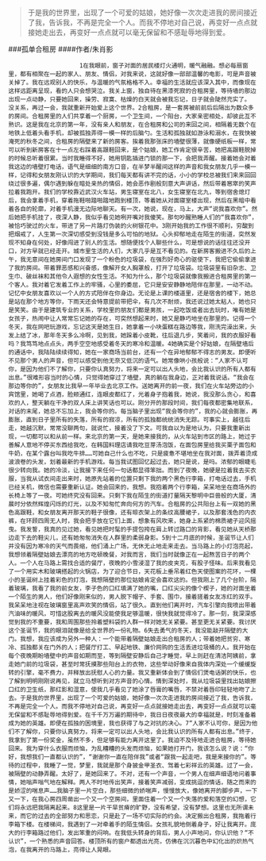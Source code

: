> 于是我的世界里，出现了一个可爱的姑娘，她好像一次次走进我的房间接近了我，告诉我，不再是完全一个人。而我不停地对自己说，再变好一点点就接她走出去，再变好一点点就可以毫无保留和不感耻辱地得到爱。

###孤单合租房
####作者/朱肖影

						1在我眼前，窗子对面的居民楼灯火通明，暖气融融。想必每扇窗里，都有相聚在一起的家人、朋友、情侣，对我来说，这就好像一部部温馨的电影，可是声音被关掉了。我在远观别人的快乐，与温暖的气氛格格不入。幸福的生活就应该深入其中，而像现在这样远距离呈现，看的人只会想哭泣。我关上窗，独自待在黑漆死寂的合租房里，等待墙的那边出现一点动静，只要她回来，操劳、寂寞、枯燥的白天就会被我忘记，日子就会陡然充实了。　　没关系，再过一会，我就重新开始爱上这个世界。2合租房，是一套房被前前后后隔出为数众多的房间。合租房里的人们共享着一个厨房，一个卫生间，一个阳台，大家亲密相处，却彼此互不熟识。这是我在北京的第一年，没有亲人和朋友，在合租房和公司的来回之间，相隔着无数个在地铁上低着头看手机，却被孤独弄得一模一样的后脑勺。生活和孤独就如游泳和溺水，在我快被淹死的秋冬之间，合租房的隔壁来了新的房客。挨着我那张床的墙壁很薄，就像硬纸板一样，常可以听到新房客在十一点左右踩着高跟鞋回来，是个姑娘，她工作肯定很辛苦，她把高跟鞋脱掉的时候总听着很累。当时我睡得不好，她用钥匙插进门锁的那一下，会把我弄醒。接着她会对着我这边的墙壁打电话，语气是细细的南方口音，在半梦半醒间这样的声音和我女朋友几乎一模一样，记得和女朋友刚认识的大学期间，我们每天都有讲不完的话，小小的学校总被我们来来回回绕过很多遍，偶尔遇到躲在暗处亲热的情侣，她会恶作剧般刻意大声讲话，然后带着窸窣的笑声拉着我跑开。我们的学校靠近武汉火车站，男生寝室在北八，女生寝室在北九，等到宿舍熄灯后，我会拿着手机，穿着拖鞋啪踏啪踏地跑到楼顶，等着她从对面寝室楼出现，然后在黑暗中看着各自的轮廓，对着手机漫无边际地聊天。有一次，她说，现在，马上，大声“说我喜欢你”。然后她把手机挂了，夜深人静，我似乎看见她咧开嘴对我傻笑。那句吵醒熟睡人们的“我喜欢你”，被恰巧驶过的火车，带进了另一片路灯伪装的火树银花中。3刚开始我的工作很不顺利，穷酸到把烟戒了，人生第一次深切感受到没钱是多么可怕的地狱。心头抑郁地走在陌生的街道，突然发现不知身在何处，好像闯进了别人的生活。想随便找个人聊些什么，可是想说的话往往还没开口，对方早就已经走开。城市里生活的人们，大家几乎是互不看见的。在新房客搬进不久后的上午，我无意间在她房间门口发现了一个粉色的垃圾袋，在强烈好奇心的驱使下，我把它偷偷拿进了我的房间。带着罪恶感和兴奋感，像解开女人胸罩般，打开了垃圾袋。垃圾袋里有旧杂志、卫生巾、破丝袜和其他令人遐想的女性生活。不知为什么，那个垃圾袋就像我搬进合租房里的第一个客人。我对着它发着工作上的牢骚，心里的委屈，它只是安安静静地陪伴在那里，一动不动。记忆中女朋友喜欢以一个人的方式陪伴在你身边。无论是上课的楼道里，还是宿舍的楼下，她总是站在那个地方等你，下雨天还会特意提前带把伞，有几次不耐烦，我还说过她太粘人，她也只是笑笑。由于是建筑专业的关系，学校里的朋友们都是男孩，一起吃饭或者出去玩时，唯有她是女孩子，热闹中让人常常忘记她的存在，可突然想起来时，她又是静巧地坐在那里的。记得一个冬天，我在网吧玩游戏，忘记这天是她生日，她拿着一小块蛋糕在路边等我，刚洗完澡出来，头发上结了冰，那年冬天多么冷啊，见到我，她跺着小皮靴，往后退几步，笑着问，我的衣服好看吗？我笃笃地点点头，两手空空地感受着冬天的寒冷和温暖。4她确实是个好姑娘，在隔壁墙后的通话中，我陆陆续续得知，她在一家商场当前台，还有一个在异地郁郁不得志的男友。即便听不见那个男人的声音，但可以感受到他无奈又低沉的语气。她常像哄小孩般说：“人家不认可你，是因为他们不了解你，只要你认真努力，将来一定可以出人头地，会比我认识的所有人都有出息。”很难形容当时的心情，只觉得她穿过了墙壁，真的躺在我身边，正对着我说话。“我会在那边等你的”，女朋友比我早一年毕业去北京工作。送她离开的前一夜，我们在火车站旁边的小宾馆里，她喝了点酒，脸颊通红，连眼皮都红了，光着身子抱着我，她说，我没那么贪心，和喜欢的人，整天躺在干净的双人床上讲笑话也可以。刚分开的那段时间，我们每夜都密集地联系，对话的末尾，她总不忘加上，我会等你的。每当脑子里出现“我会等你的”，我的心就会膨胀，再膨胀，直到日子里所有的失落，所有的寂凉，所有的孤独都统统消失无踪。可事实上，越往后走，她越沉默，常常没聊两句，就说忙，接着没了下文。可我自以为是地认为，只要我重新出现，一切都可以和从前一样。来北京的第一天，是她来接我的，从火车站到市区的路上，她过于善解人意地不停买东西给我吃，在韩国料理店请我吃豆芽汤泡饭，在面包房里给我买栗子面包和牛奶，在某个露台叫我吃牛排……可她自己什么也不吃，只是疲惫不堪地坐在我对面，拨弄着烫成波浪卷的头发，划着最新的手机游戏。每当我试图回忆起过去，她只是说，是吗。浓郁的眼睫毛很少转向我。她的冷淡，让我接下来任何一句话都显得笨拙。而到了夜晚，她硬是拉着我去买衣服，当我从试衣间走出来时，她原先站着的位置只剩下我的两个黑色行李箱，打电话过去，手机已经关机，微信也需要重新认证。她会回来的，我想。我抱着两个行李箱，呆呆地坐在商场外的长椅上等了一夜。可她终究没有回来。只剩下我在陌生的街道打量隔天黎明中巨兽般的大厦，清晨时分依然辉煌闪烁的灯光，以及不知匆忙奔向何方的汽车。合租房的公共阳台上有一双她的黑色高跟鞋，和女朋友离开那天的鞋子很像，还有晾衣架上的条纹高腰裙子，以及那套浅色的内衣裤，在环顾四周无人时，我会把手放在它们上面，想象有风吹来，她身上系紧的棉质裙子迎风摇曳。我发誓，我真的见过她，看见她把时髦的手提包挎在肩上转过路口的背影，看见她从天桥那边走下去的鞋尖儿，还有她匆匆消失在人群里的柔弱身影。5到十二月底的时候，圣诞节让人们并没有因为寒冷的天气而畏缩，他们涌上广场，无休无止地走来走去。当马路上的小灯泡亮起，我想领着隔壁姑娘去漂亮的地方吃顿晚餐，对我而言，我们当时就像正在一起熬苦日子的两个人。一个人在马路上需找合适的餐厅，夜晚的小雪浸湿了我的皮夹克，有股子怪味。后来我看见了一个用实木和玻璃搭起的火锅店，为了迎合节日，天花板上垂吊着红色天使图案的花环，一棵小的圣诞树上挂着彩色的灯泡，我想隔壁的那位姑娘肯定会喜欢这的。但我刚上了几个台阶，隔着玻璃，我看了我的前女友，李子色的口红填满了她的嘴，口红尖尖的像个楔子，她的对面坐着一个陌生的男人，他们好像刚来似的，男人脱下帽子、手套、围巾，接着搓着女友冻红的双手。我呆呆地注视在玻璃窗里高声欢笑的情侣，站了很久。直到他们离开时，汽车引擎向我喷出带着汽油味的暖风，可惜这股离去的暖风没能使我足够温暖，很快我就觉得冷了。那一刻，我深深感觉到我的不重要，我和周围那些拎着塑料袋的人群一样对她无关紧要。甚至更无关紧要。我讨厌这个圣诞节，我的眼泪就像是给全世界的一份礼物。6失去勇气的冬天，我没能敲开隔壁的大门。我想，我应该成为另外一种人：一个能带着隔壁姑娘走出合租房的人；带着她把贫穷、寒冷、孤独都关在门外的人；把餐厅打工、早起地铁、廉价网购的生活丢进垃圾桶的人。我开始在每个夜晚期盼墙壁中的声音如期而至，等到隔壁安静后自己才睡觉，早上则赶在清洁阿姨前，拿走她门前的垃圾袋，甚至时常抚摸那些阳台上的衣物，这些举动好像来自我体内深处一个缓缓旋转的引擎，毫不费力，并释放出抚慰人心的力量。我又重新体会到了情侣们煲电话粥的快乐，也了解到明明刚刚说再见，就立马想听到对方声音的心情。情到深处时，我从垃圾袋里找出姑娘擦口红的卫生纸，那红影和湿意，使我几乎看见了她涂了唇膏的嘴唇，不禁对着唇印轻轻地吻了上去。于是我的世界里，出现了一个可爱的姑娘，她好像一次次走进我的房间接近了我，告诉我，不再是完全一个人。而我不停地对自己说，再变好一点点就接她走出去，再变好一点点就可以毫无保留和不感耻辱地得到爱。在千千万万遍的期待中，我日日夜夜最大的幸福就是，时刻准备着成为她的英雄。即便在孤独的困境里，我也获得了与之对抗的决心。7“人家不认可你，是因为他们不了解你，只要你认真努力，将来一定可以出人头地，会比我认识的所有人都有出息。”终于，我拿到了第一份奖金，虽然不多，但足够有能力离开这里了。我迫不及待地走进合租房，等待她回来。我为穿什么衣服而烦恼，为乱糟糟的头发而烦恼，如果她打开门，我该怎么说？说：“你好，我想我们一直都认识的”，“谢谢你一直在陪伴我”或者“跟我一起走吧，我是来接你的”。等待的过程中，我睡了一觉，梦里，我就是那个身披金甲圣衣、驾着七彩祥云的英雄。过了一会，被隔壁的动静弄醒。太好了，是她回来了。不对，还有一个声音，一个男人在细声细语地问着事情，她嗡声嗡气地在解释。两人不时地传出笑声，接着笑声减弱，变成挑逗的情话，随之而来的是娇涩的喘息声……我脑子里一片空白，那些细微的娇喘声，慢慢放大，像她离开的脚步声，一下又一下，在我心房四周凿出一个又一个空房间，里面住着一个又一个失落的爱和落空的幻想，它们将永远把我隔离起来。8这里是一片干旱贫瘠的旷野，没有希望，没有梦想。这里也无所谓未来，而它的过去的全部努力和思恋，只是赴了一场不切实际的约会。决定搬出合租房，我拖着行李箱下楼。在楼梯间，我遇到了一对牵着手的陌生情侣。女孩礼貌地侧着身子，好让我离开。庞大的行李箱路过他们，发出笨重的闷响。在我低头转身的背后，男人小声地问，你认识他？“不认识”，一个熟悉的声音回答。楼顶所有的窗户都透出光亮，仿佛在沉沉暮色中幻化出的炽热气泡，在我离开的马路上，亮得让人晃眼。　　			  		